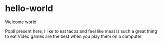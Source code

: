 # hello-world

Welcome world 

Popil present here, I like to eat tacos and feel like meat is such a great thing to eat
Video games are the best when you play them on a computer 

